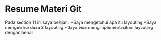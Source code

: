 <h1>Resume Materi Git</h1>
Pada section 11 ini saya belajar :
*Saya mengetahui apa itu layouting 
*Saya mengetahui dasar2 layouting 
*Saya bisa mengimplementasikan layouting dengan benar 